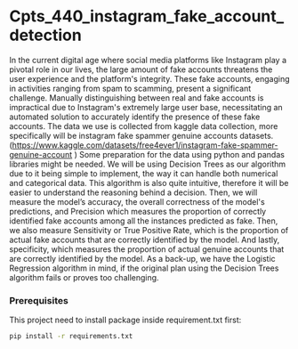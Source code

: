 # Cpts_440_instagram_fake_account_detection

In the current digital age where social media platforms like Instagram play a pivotal role in our
lives, the large amount of fake accounts threatens the user experience and the platform's integrity.
These fake accounts, engaging in activities ranging from spam to scamming, present a significant
challenge. Manually distinguishing between real and fake accounts is impractical due to
Instagram's extremely large user base, necessitating an automated solution to accurately identify
the presence of these fake accounts. The data we use is collected from kaggle data collection,
more specifically will be instagram fake spammer genuine accounts
datasets.(https://www.kaggle.com/datasets/free4ever1/instagram-fake-spammer-genuine-account
) Some preparation for the data using python and pandas libraries might be needed. We will be
using Decision Trees as our algorithm due to it being simple to implement, the way it can handle
both numerical and categorical data. This algorithm is also quite intuitive, therefore it will be
easier to understand the reasoning behind a decision. Then, we will measure the model’s
accuracy, the overall correctness of the model's predictions, and Precision which measures the
proportion of correctly identified fake accounts among all the instances predicted as fake. Then,
we also measure Sensitivity or True Positive Rate, which is the proportion of actual fake
accounts that are correctly identified by the model. And lastly, specificity, which measures the
proportion of actual genuine accounts that are correctly identified by the model.
As a back-up, we have the Logistic Regression algorithm in mind, if the original plan using the
Decision Trees algorithm fails or proves too challenging.


### Prerequisites

This project need to install package inside requirement.txt first:
  ```sh
  pip install -r requirements.txt
  ```

